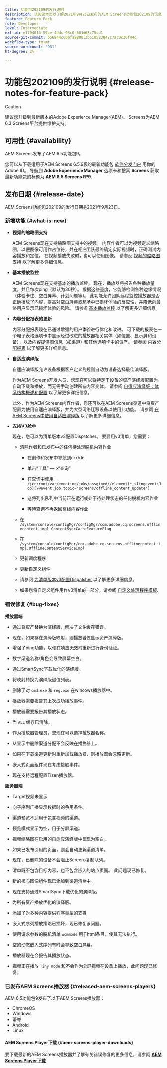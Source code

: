 ```yaml
---
title: 功能包202109的发行说明
description: 请阅读本页以了解2021年9月23日发布的AEM Screens功能包202109的信息。
feature: Feature Pack
role: Developer
level: Intermediate
exl-id: e1794013-59ce-4ddc-93c0-601668c75cd1
source-git-commit: b56844c66bfa980013b610523842c7ac0c30f44d
workflow-type: tm+mt
source-wordcount: '931'
ht-degree: 2%

---
```


# 功能包202109的发行说明 {#release-notes-for-feature-pack}

>[!CAUTION]
>建议您升级到最新版本的Adobe Experience Manager(AEM)。 Screens为AEM 6.3 Screens平台提供维护支持。

## 可用性 {#availability}

AEM Screens发布了AEM 6.5功能包9。

您可以从下载适用于AEM Screens 6.5.9版的最新功能包 [软件分发门户](https://experience.adobe.com/#/downloads/content/software-distribution/en/aem.html) 用你的Adobe ID。 导航到 **Adobe Experience Manager** 选项卡和搜索 **Screens** 获取最新功能包的标题为 **AEM 6.5 Screens FP9**.

## 发布日期 {#release-date}

AEM Screens功能包202109的发行日期是2021年9月23日。

### 新增功能 {#what-is-new}

* **视频的缩略图支持**

   AEM Screens现在支持缩略图支持中的视频。 内容作者可以为视频定义缩略图，以便图像可用作占位符，并在相应团队最终确定实际视频时，正确测试内容播放和定位。 在视频播放失败时，也可以使用图像。
请参阅 [视频的缩略图支持](/help/user-guide/thumbnail-support.md) 以了解更多详细信息。

* **基本播放监控**

   AEM Screens现在支持基本的播放监控。 现在，播放器将报告各种播放量度，并且每次ping（默认为30秒）。 根据这些量度，它能够检测各种边缘情况（体验卡住、空白屏幕、计划问题等）。 此功能允许团队远程监控播放器是否正确播放了内容，提高对空白屏幕或现场中已损坏体验的反应性，并降低向最终用户显示已损坏体验的风险。
请参阅 [基本播放监控](https://experienceleague.adobe.com/docs/experience-manager-screens/user-guide/administering/installing-screens-player.html?lang=en#playback-monitoring) 以了解更多详细信息。

* **内容分配报表的更新**

   内容分配报表现在已通过增强的用户体验进行优化和改进。 可下载的报表在一个电子表格选项卡中显示经过改进的播放器相关实体（如位置、显示屏和设备），以及内容提供商信息（如渠道）和其他选项卡中的资产。
请参阅 [内容分配报表](/help/user-guide/content-assignment-report.md) 以了解更多详细信息。

* **自适应演绎版**

   自适应演绎版允许设备根据客户定义的规则自动为设备选择最佳演绎版。

   作为AEM Screens开发人员，您现在可以将特定于设备的资产演绎版配置为自动下载和播放，而无需手动创建所有内容变体。 请参阅 [自适应演绎版：体系结构概述和配置](/help/user-guide/adaptive-renditions.md) 以了解更多详细信息。

   此外，作为AEM Screens内容作者，您还可以在AEM Screens渠道中将资产配置为使用自适应演绎版，并为大型网络迁移设备以使用此功能。 请参阅 [在AEM Screens中使用自适应演绎版](/help/user-guide/using-adaptive-renditions.md) 以了解更多详细信息。

* **支持V3舱单**

   现在，您可以为清单版本v3配置Dispatcher。 要启用v3清单，您需要：

   * 清除作者和已发布中的任何待处理脱机内容作业

      * 在创作和发布中导航到crx/de

      * 单击“工具” — >“查询”

      * 在查询中使用 `/jcr:root/var/eventing/jobs/assgined//element(*,slingevent:Job)[\@event.job.topic='screens/offline_content_update']`

      * 这将列出队列中当前正在运行或处于待处理状态的任何脱机内容作业

      * 等待查询不再返回离线内容作业
   * 在 `/system/console/configMgr/configMgr/com.adobe.cq.screens.offlinecontent.impl.ContentSyncCacheFeatureFlag`

   * 在 `/system/console/configMgr/com.adobe.cq.screens.offlinecontent.impl.OfflineContentServiceImpl`

   * 更新调度程序

   * 更新自定义组件


   * 请参阅 [为清单版本v3配置Dispatcher](https://experienceleague.adobe.com/docs/experience-manager-screens/user-guide/administering/dispatcher-configurations-aem-screens.html?lang=en#configuring-dispatcherv3) 以了解更多详细信息。
   * 如果您将自定义组件用作v3清单的一部分，请参阅 [自定义处理程序模板](https://experienceleague.adobe.com/docs/experience-manager-screens/user-guide/developing/developing-custom-component-tutorial-develop.html?lang=en#custom-handlers).



### 错误修复 {#bug-fixes}

**播放器端**

* 通过将资产替换为演绎版，解决了文件缓存错误。

* 现在，如果存在演绎版映射，则播放器仅显示资产演绎版。

* 增强了ping功能，以便在响应无效时重新进行身份验证。

* 数字渠道名称/角色会导致屏幕空白。

* 通过SmartSync下载优化的演绎版。

* 将映射转换为演绎版键值列表。

* 删除了对 `cmd.exe` 和 `reg.exe` 在windows播放器中。

* 播放器需要报告其上次成功播放事件。

* 播放器需要报告其播放状态。

* 当 `ALL` 缓存已清除。

* 作为播放器管理员，您现在可以选择播放器名称。

* 从显示中删除渠道分配不会反映在播放器上。

* 如果在下载渠道更新时重新加载播放器，则播放器会忽略更新。

* 嵌入式页面组件现在考虑接触事件。

* 现在支持远程配置Tizen播放器。

**服务器端**

* Target视频未显示
* 向子序列广播显示数据时的争用条件。

* 渠道预览不适用于包含视频的渠道。

* 预览模式显示为空，用于分屏渠道。

* 视频缩略图在启用的自适应演绎版中呈现为空白。

* 如果已发布引用的页面，则会自动更新渠道清单。

* 现在，已删除的设备不会阻止Screens复制队列。

* 清单既不包含目标内容，也不包含嵌入的站点页面。 此问题现已修复。

* 新的核心图像组件现已添加到渠道清单中。

* 现在支持通过SmartSync下载优化的演绎版。

* 为所有资产播放优化的演绎版。

* 添加了对多种内容提供程序类型的支持

* 嵌入式序列播放策略已损坏，现已修复该问题。

* 使用请求参数的脱机清单 `wcmmode` 用于html条目，使其无法执行。

* 空的动态嵌入式序列有时会导致空白屏幕。

* 播放器现在会报告其播放状态。

* 视频正在播放 `Tiny mode` 和不会作为全屏视频在设备上播放，此问题现已修复。

### 已发布AEM Screens播放器 {#released-aem-screens-players}

AEM 6.5功能包9发布了以下AEM Screens播放器：

* ChromeOS
* Windows
* 蒂岑
* Android
* Linux

#### AEM Screens Player下载  {#aem-screens-player-downloads}

要下载最新的AEM Screens播放器并了解有关错误修复的更多信息，请参阅 **[AEM Screens Player下载](https://download.macromedia.com/screens/index.html)**.
